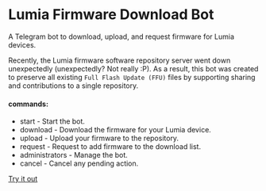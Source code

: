 # Lumia Firmware Download Bot
A Telegram bot to download, upload, and request firmware for Lumia devices.

Recently, the Lumia firmware software repository server went down unexpectedly (unexpectedly? Not really :P). As a result, this bot was created to preserve all existing `Full Flash Update (FFU)` files by supporting sharing and contributions to a single repository.

#### commands:
* start - Start the bot.
* download - Download the firmware for your Lumia device.
* upload - Upload your firmware to the repository.
* request - Request to add firmware to the download list.
* administrators - Manage the bot.
* cancel - Cancel any pending action.

[Try it out](https://t.me/lumia_firmware_download_bot)
